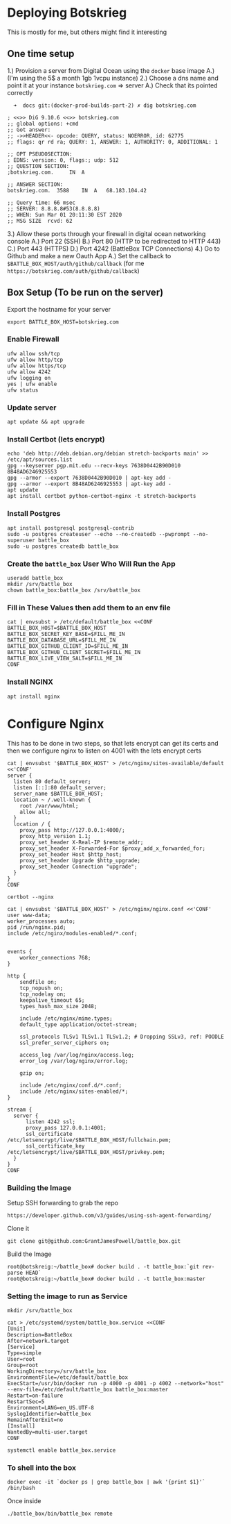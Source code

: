 # Deploying Botskrieg

This is mostly for me, but others might find it interesting

## One time setup

1.) Provision a server from Digital Ocean using the `docker` base image
  A.) (I'm using the 5$ a month 1gb 1vcpu instance)
2.) Choose a dns name and point it at your instance `botskrieg.com` => server
  A.) Check that its pointed correctly
```
  ➜  docs git:(docker-prod-builds-part-2) ✗ dig botskrieg.com

; <<>> DiG 9.10.6 <<>> botskrieg.com
;; global options: +cmd
;; Got answer:
;; ->>HEADER<<- opcode: QUERY, status: NOERROR, id: 62775
;; flags: qr rd ra; QUERY: 1, ANSWER: 1, AUTHORITY: 0, ADDITIONAL: 1

;; OPT PSEUDOSECTION:
; EDNS: version: 0, flags:; udp: 512
;; QUESTION SECTION:
;botskrieg.com.		IN	A

;; ANSWER SECTION:
botskrieg.com.	3588	IN	A	68.183.104.42

;; Query time: 66 msec
;; SERVER: 8.8.8.8#53(8.8.8.8)
;; WHEN: Sun Mar 01 20:11:30 EST 2020
;; MSG SIZE  rcvd: 62
```
3.) Allow these ports through your firewall in digital ocean networking console
  A.) Port 22 (SSH)
  B.) Port 80 (HTTP to be redirected to HTTP 443)
  C.) Port 443 (HTTPS)
  D.) Port 4242 (BattleBox TCP Connections)
4.) Go to Github and make a new Oauth App
  A.) Set the callback to `$BATTLE_BOX_HOST/auth/github/callback` (for me `https://botskrieg.com/auth/github/callback`)

## Box Setup (To be run on the server)

Export the hostname for your server

```
export BATTLE_BOX_HOST=botskrieg.com
```

### Enable Firewall

```
ufw allow ssh/tcp
ufw allow http/tcp
ufw allow https/tcp
ufw allow 4242
ufw logging on
yes | ufw enable
ufw status
```

### Update server

```
apt update && apt upgrade
```

### Install Certbot (lets encrypt)
```
echo 'deb http://deb.debian.org/debian stretch-backports main' >> /etc/apt/sources.list
gpg --keyserver pgp.mit.edu --recv-keys 7638D0442B90D010 8B48AD6246925553
gpg --armor --export 7638D0442B90D010 | apt-key add -
gpg --armor --export 8B48AD6246925553 | apt-key add -
apt update
apt install certbot python-certbot-nginx -t stretch-backports
```

### Install Postgres

```
apt install postgresql postgresql-contrib
sudo -u postgres createuser --echo --no-createdb --pwprompt --no-superuser battle_box
sudo -u postgres createdb battle_box
```

### Create the `battle_box` User Who Will Run the App

```
useradd battle_box
mkdir /srv/battle_box
chown battle_box:battle_box /srv/battle_box
```

### Fill in These Values then add them to an env file

```base
cat | envsubst > /etc/default/battle_box <<CONF
BATTLE_BOX_HOST=$BATTLE_BOX_HOST
BATTLE_BOX_SECRET_KEY_BASE=$FILL_ME_IN
BATTLE_BOX_DATABASE_URL=$FILL_ME_IN
BATTLE_BOX_GITHUB_CLIENT_ID=$FILL_ME_IN
BATTLE_BOX_GITHUB_CLIENT_SECRET=$FILL_ME_IN
BATTLE_BOX_LIVE_VIEW_SALT=$FILL_ME_IN
CONF
```

### Install NGINX

```
apt install nginx
```

# Configure Nginx

This has to be done in two steps, so that lets encrypt can get its certs and then we configure nginx to listen on 4001 with the lets encrypt certs

```
cat | envsubst '$BATTLE_BOX_HOST' > /etc/nginx/sites-available/default <<'CONF'
server {
  listen 80 default_server;
  listen [::]:80 default_server;
  server_name $BATTLE_BOX_HOST;
  location ~ /.well-known {
    root /var/www/html;
    allow all;
  }
  location / {
    proxy_pass http://127.0.0.1:4000/;
    proxy_http_version 1.1;
    proxy_set_header X-Real-IP $remote_addr;
    proxy_set_header X-Forwarded-For $proxy_add_x_forwarded_for;
    proxy_set_header Host $http_host;
    proxy_set_header Upgrade $http_upgrade;
    proxy_set_header Connection "upgrade";
  }
}
CONF
```

```
certbot --nginx
```

```
cat | envsubst '$BATTLE_BOX_HOST' > /etc/nginx/nginx.conf <<'CONF'
user www-data;
worker_processes auto;
pid /run/nginx.pid;
include /etc/nginx/modules-enabled/*.conf;


events {
	worker_connections 768;
}

http {
	sendfile on;
	tcp_nopush on;
	tcp_nodelay on;
	keepalive_timeout 65;
	types_hash_max_size 2048;

	include /etc/nginx/mime.types;
	default_type application/octet-stream;

	ssl_protocols TLSv1 TLSv1.1 TLSv1.2; # Dropping SSLv3, ref: POODLE
	ssl_prefer_server_ciphers on;

	access_log /var/log/nginx/access.log;
	error_log /var/log/nginx/error.log;

	gzip on;

	include /etc/nginx/conf.d/*.conf;
	include /etc/nginx/sites-enabled/*;
}

stream {
  server {
	  listen 4242 ssl;
	  proxy_pass 127.0.0.1:4001;
	  ssl_certificate /etc/letsencrypt/live/$BATTLE_BOX_HOST/fullchain.pem;
	  ssl_certificate_key /etc/letsencrypt/live/$BATTLE_BOX_HOST/privkey.pem;
  }
}
CONF
```
### Building the Image

Setup SSH forwarding to grab the repo
```
https://developer.github.com/v3/guides/using-ssh-agent-forwarding/
```

Clone it 
```
git clone git@github.com:GrantJamesPowell/battle_box.git
```

Build the Image
```
root@botskreig:~/battle_box# docker build . -t battle_box:`git rev-parse HEAD`
root@botskreig:~/battle_box# docker build . -t battle_box:master
```

### Setting the image to run as Service

```
mkdir /srv/battle_box
```

```
cat > /etc/systemd/system/battle_box.service <<CONF
[Unit]
Description=BattleBox
After=network.target
[Service]
Type=simple
User=root
Group=root
WorkingDirectory=/srv/battle_box
EnvironmentFile=/etc/default/battle_box
ExecStart=/usr/bin/docker run -p 4000 -p 4001 -p 4002 --network="host" --env-file=/etc/default/battle_box battle_box:master
Restart=on-failure
RestartSec=5
Environment=LANG=en_US.UTF-8
SyslogIdentifier=battle_box
RemainAfterExit=no
[Install]
WantedBy=multi-user.target
CONF
```

```
systemctl enable battle_box.service
```

### To shell into the box

```
docker exec -it `docker ps | grep battle_box | awk '{print $1}'` /bin/bash
```

Once inside

```
./battle_box/bin/battle_box remote
```

